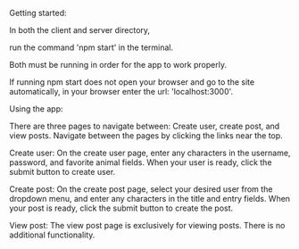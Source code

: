 Getting started:

In both the client and server directory,

run the command 'npm start' in the terminal.

Both must be running in order for the app to work properly.

If running npm start does not open your browser and go to the site automatically, in your browser enter the url: 'localhost:3000'.

Using the app:

There are three pages to navigate between: Create user, create post, and view posts. Navigate between the pages by clicking the links near the top.

Create user: On the create user page, enter any characters in the username, password, and favorite animal fields. When your user is ready, click the submit button to create user.

Create post: On the create post page, select your desired user from the dropdown menu, and enter any characters in the title and entry fields. When your post is ready, click the submit button to create the post.

View post: The view post page is exclusively for viewing posts. There is no additional functionality.
